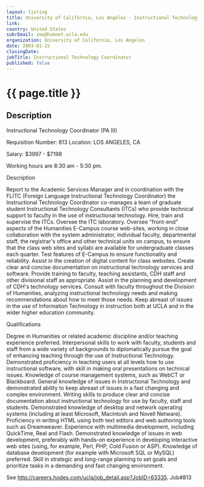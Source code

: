 ```yaml
---
layout: listing
title: University of California, Los Angeles - Instructional Technology Coordinator
link:
country: United States
subrEmail: zoe@humnet.ucla.edu
organization: University of California, Los Angeles 
date: 2003-01-15
closingDate: 
jobTitle: Instructional Technology Coordinator
published: false
---
```



# {{ page.title }}

## Description


<p>Instructional Technology Coordinator (PA III)</p>

<p>Requisition Number: 813  Location: LOS ANGELES, CA</p>
<p>Salary: $3997 - $7198</p>
<p>Working hours are 8:30 am - 5:30 pm.</p>

<p>Description</p>

<p>Report to the Academic Services Manager and in coordination with the FLITC (Foreign Language Instructional Technology Coordinator) the Instructional Technology Coordinator co-manages a team of graduate student Instructional Technology Consultants (ITCs) who provide technical support to faculty in the use of instructional technology. Hire, train and supervise the ITCs. Oversee the ITC laboratory. Oversee "front-end" aspects of the Humanities E-Campus course web-sites, working in close collaboration with the system administrator, individual faculty, departmental staff, the registrar's office and other technical units on campus, to ensure that the class web sites and syllabi are available for undergraduate classes each quarter. Test features of E-Campus to ensure functionality and reliability. Assist in the creation of digital content for class websites. Create clear and concise documentation on instructional technology services and software. Provide training to faculty, teaching assistants, CDH staff and other divisional staff as appropriate. Assist in the planning and development of CDH's technology services. Consult with faculty throughout the Division of Humanities, analyzing instructional technology needs and making recommendations about how to meet those needs. Keep abreast of issues in the use of Information Technology in instruction both at UCLA and in the wider higher education community.</p>

<p>Qualifications</p>

<p>Degree in Humanities or related academic discipline and/or teaching experience preferred. Interpersonal skills to work with faculty, students and staff from a wide variety of backgrounds to diplomatically pursue the goal of enhancing teaching through the use of Instructional Technology. Demonstrated proficiency in teaching users at all levels how to use instructional software, with skill in making oral presentations on technical issues. Knowledge of course management systems, such as WebCT or Blackboard. General knowledge of issues in Instructional Technology and demonstrated ability to keep abreast of issues in a fast changing and complex environment. Writing skills to produce clear and concise documentation about instructional technology for use by faculty, staff and students. Demonstrated knowledge of desktop and network operating systems (including at least Microsoft, Macintosh and Novell Netware). Proficiency in writing HTML using both text editors and web authoring tools such as Dreamweaver. Experience with multimedia development, including QuickTime, Real and Flash. Demonstrated knowledge of issues in web development, preferably with hands-on experience in developing interactive web sites (using, for example, Perl, PHP, Cold Fusion or ASP). Knowledge of database development (for example with Microsoft SQL or MySQL) preferred. Skill in strategic and long-range planning to set goals and prioritize tasks in a demanding and fast changing environment.</p>

<p>See <a href="http://careers.hodes.com/ucla/job_detail.asp?JobID=63335"> http://careers.hodes.com/ucla/job_detail.asp?JobID=63335</a>. Job#813</p>
